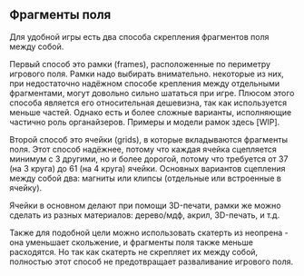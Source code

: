 Фрагменты поля
---

Для удобной игры есть два способа скрепления фрагментов поля между собой. 

Первый способ это рамки (frames), расположенные по периметру игрового поля. Рамки надо выбирать внимательно. некоторые из них, при недостаточно надёжном способе крепления между отдельными фрагментами, могут довольно сильно шататься при игре. Плюсом этого способа является его относительная дешевизна, так как используется меньше частей. Однако есть и более сложные варианты, исполняющие частично роль органайзеров.
Примеры и модели рамок здесь [WIP].

Второй способ это ячейки (grids), в которые вкладываются фрагменты поля. Этот способ надёжнее, потому что каждая ячейка сцепляется минимум с 3 другими, но и более дорогой, потому что требуется от 37 (на 3 круга) до 61 (на 4 круга) ячейки. Основных вариантов сцепления между собой два: магниты или клипсы (отдельные или встроенные в ячейку).

Ячейки в основном делают при помощи 3D-печати, рамки же можно сделать из разных материалов: дерево/мдф, акрил, 3D-печать, и т.д.

Также для подобной цели можно использовать скатерть из неопрена - она уменьшает скольжение, и фрагменты поля также меньше расходятся. Но так как скатерть не скрепляет их между собой, полностью этот способ не предотвращает разваливание игрового поля.
